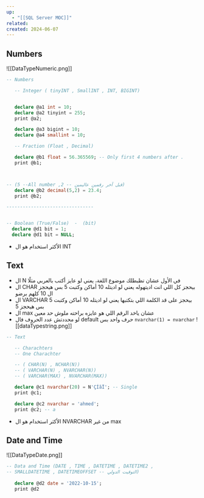 ```yaml
---
up:
  - "[[SQL Server MOC]]"
related: 
created: 2024-06-07
---
```

## Numbers
![[DataTypeNumeric.png]]
```sql
-- Numbers

   -- Integer ( tinyINT , SmallINT , INT, BIGINT)


   declare @a1 int = 10;
   declare @a2 tinyint = 255;
   print @a2;

   declare @a3 bigint = 10;
   declare @a4 smallint = 10;

   -- Fraction (Float , Decimal)

   declare @b1 float = 56.365569; -- Only first 4 numbers after .
   print @b1;



-- (5 --All number ,2 -- قبل آخر رقمين عاليمين)
   declare @b2 decimal(5,2) = 23.4;
   print @b2;

--------------------------------


-- Boolean (True/False)  -  (bit)
  declare @d1 bit = 1;
  declare @d1 bit = NULL;
```

- الأكثر استخدام هو ال INT
## Text
- ال N في الأول عشان تظبطلك موضوع اللغة، يعني لو عايز أكتب بالعربي مثلًا
- ال CHAR بيحجز كل اللي انت اديتهوله يعني لو اديتله 10 أماكن وكتبت 5 بس هيحجز ال 10 كلهم برضو 
- ال VARCHAR بيحجز على قد الكلمة اللي بتكتبها يعني لو اديتله 10 أماكن وكتبت 5 بس هيحجز 5
- ال max عشان ياخد الرقم اللي هو عايزه براحته ملوش حد معين
- لو محددتش عدد الحروف فال default حرف واحد بس `nvarchar(1) = nvarchar`
![[dataTypestring.png]]
```sql
-- Text

   -- Charachters
   -- One Charachter

   -- ( CHAR(N) , NCHAR(N))
   -- ( VARCHAR(N) , NVARCHAR(N))
   -- ( VARCHAR(MAX) , NVARCHAR(MAX))

   declare @c1 nvarchar(20) = N'ÇÍãÏ'; -- Single
   print @c1;

   declare @c2 nvarchar = 'ahmed';
   print @c2; -- a
```

- الأكثر استخدام هو ال NVARCHAR من غير max

## Date and Time

![[DataTypeDate.png]]
```sql
-- Data and Time (DATE , TIME , DATETIME , DATETIME2 , 
-- SMALLDATETIME , DATETIMEOFFSET -- التوقيت الدولي)
   
   declare @d2 date = '2022-10-15'; 
   print @d2
```
